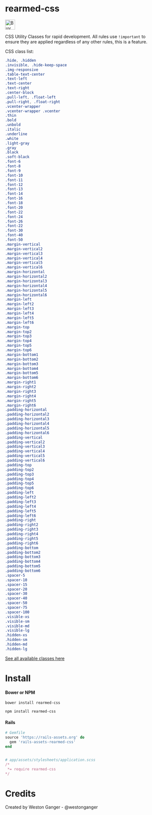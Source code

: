 # rearmed-css
<a href='https://ko-fi.com/A5071NK' target='_blank'><img height='32' style='border:0px;height:32px;' src='https://az743702.vo.msecnd.net/cdn/kofi1.png?v=a' border='0' alt='Buy Me a Coffee' /></a> 

CSS Utility Classes for rapid development. All rules use `!important` to ensure they are applied regardless of any other rules, this is a feature.

CSS class list:
```css
.hide, .hidden
.invisible, .hide-keep-space
.img-responsive
.table-text-center
.text-left
.text-center
.text-right
.center-block
.pull-left, .float-left
.pull-right, .float-right
.vcenter-wrapper
.vcenter-wrapper .vcenter
.thin
.bold
.unbold
.italic
.underline
.white
.light-gray
.gray
.black
.soft-black
.font-6
.font-8
.font-9
.font-10
.font-11
.font-12
.font-13
.font-14
.font-16
.font-18
.font-20
.font-22
.font-24
.font-26
.font-22
.font-30
.font-40
.font-50
.margin-vertical
.margin-vertical2
.margin-vertical3
.margin-vertical4
.margin-vertical5
.margin-vertical6
.margin-horizontal
.margin-horizontal2
.margin-horizontal3
.margin-horizontal4
.margin-horizontal5
.margin-horizontal6
.margin-left
.margin-left2
.margin-left3
.margin-left4
.margin-left5
.margin-left6
.margin-top
.margin-top2
.margin-top3
.margin-top4
.margin-top5
.margin-top6
.margin-bottom1
.margin-bottom2
.margin-bottom3
.margin-bottom4
.margin-bottom5
.margin-bottom6
.margin-right1
.margin-right2
.margin-right3
.margin-right4
.margin-right5
.margin-right6
.padding-horizontal
.padding-horizontal2
.padding-horizontal3
.padding-horizontal4
.padding-horizontal5
.padding-horizontal6
.padding-vertical
.padding-vertical2
.padding-vertical3
.padding-vertical4
.padding-vertical5
.padding-vertical6
.padding-top
.padding-top2
.padding-top3
.padding-top4
.padding-top5
.padding-top6
.padding-left
.padding-left2
.padding-left3
.padding-left4
.padding-left5
.padding-left6
.padding-right
.padding-right2
.padding-right3
.padding-right4
.padding-right5
.padding-right6
.padding-bottom
.padding-bottom2
.padding-bottom3
.padding-bottom4
.padding-bottom5
.padding-bottom6
.spacer-5
.spacer-10
.spacer-15
.spacer-20
.spacer-30
.spacer-40
.spacer-50
.spacer-75
.spacer-100
.visible-xs
.visible-sm
.visible-md
.visible-lg
.hidden-xs
.hidden-sm
.hidden-md
.hidden-lg
```

[See all available classes here](https://github.com/westonganger/rearmed-css/blob/master/src/rearmed.scss)

# Install

#### Bower or NPM
```
bower install rearmed-css

npm install rearmed-css
```

#### Rails
```ruby
# Gemfile
source 'https://rails-assets.org' do
  gem 'rails-assets-rearmed-css'
end


# app/assets/stylesheets/application.scss
/*
 *= require rearmed-css
*/
```

# Credits
Created by Weston Ganger - @westonganger
